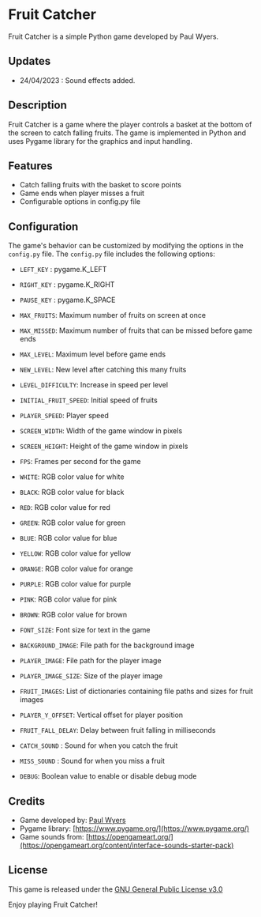 # Fruit Catcher

Fruit Catcher is a simple Python game developed by Paul Wyers.

## Updates

- 24/04/2023 : Sound effects added.

## Description

Fruit Catcher is a game where the player controls a basket at the bottom of the screen to catch falling fruits. 
The game is implemented in Python and uses Pygame library for the graphics and input handling.

## Features

- Catch falling fruits with the basket to score points
- Game ends when player misses a fruit 
- Configurable options in config.py file

## Configuration

The game's behavior can be customized by modifying the options in the `config.py` file. 
The `config.py` file includes the following options:

- `LEFT_KEY` : pygame.K_LEFT
- `RIGHT_KEY` : pygame.K_RIGHT
- `PAUSE_KEY` : pygame.K_SPACE

- `MAX_FRUITS`: Maximum number of fruits on screen at once
- `MAX_MISSED`: Maximum number of fruits that can be missed before game ends
- `MAX_LEVEL`: Maximum level before game ends
- `NEW_LEVEL`: New level after catching this many fruits
- `LEVEL_DIFFICULTY`: Increase in speed per level
- `INITIAL_FRUIT_SPEED`: Initial speed of fruits
- `PLAYER_SPEED`: Player speed

- `SCREEN_WIDTH`: Width of the game window in pixels
- `SCREEN_HEIGHT`: Height of the game window in pixels
- `FPS`: Frames per second for the game

- `WHITE`: RGB color value for white
- `BLACK`: RGB color value for black
- `RED`: RGB color value for red
- `GREEN`: RGB color value for green
- `BLUE`: RGB color value for blue
- `YELLOW`: RGB color value for yellow
- `ORANGE`: RGB color value for orange
- `PURPLE`: RGB color value for purple
- `PINK`: RGB color value for pink
- `BROWN`: RGB color value for brown

- `FONT_SIZE`: Font size for text in the game
- `BACKGROUND_IMAGE`: File path for the background image
- `PLAYER_IMAGE`: File path for the player image
- `PLAYER_IMAGE_SIZE`: Size of the player image
- `FRUIT_IMAGES`: List of dictionaries containing file paths and sizes for fruit images

- `PLAYER_Y_OFFSET`: Vertical offset for player position
- `FRUIT_FALL_DELAY`: Delay between fruit falling in milliseconds

- `CATCH_SOUND` : Sound for when you catch the fruit
- `MISS_SOUND` : Sound for when you miss a fruit

- `DEBUG`: Boolean value to enable or disable debug mode

## Credits

- Game developed by: [Paul Wyers](https://github.com/w1s3on3/) 
- Pygame library: [https://www.pygame.org/](https://www.pygame.org/)
- Game sounds from: [https://opengameart.org/](https://opengameart.org/content/interface-sounds-starter-pack)

## License

This game is released under the [GNU General Public License v3.0](https://www.gnu.org/licenses/gpl-3.0.en.html)

Enjoy playing Fruit Catcher!

